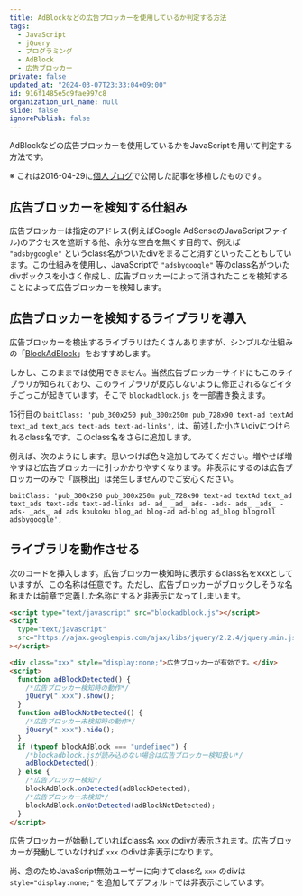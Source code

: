 ```yaml
---
title: AdBlockなどの広告ブロッカーを使用しているか判定する方法
tags:
  - JavaScript
  - jQuery
  - プログラミング
  - AdBlock
  - 広告ブロッカー
private: false
updated_at: "2024-03-07T23:33:04+09:00"
id: 916f1485e5d9fae997c8
organization_url_name: null
slide: false
ignorePublish: false
---
```


AdBlockなどの広告ブロッカーを使用しているかをJavaScriptを用いて判定する方法です。

※ これは2016-04-29に[個人ブログ](https://bicstone.me)で公開した記事を移植したものです。

## 広告ブロッカーを検知する仕組み

広告ブロッカーは指定のアドレス(例えばGoogle AdSenseのJavaScriptファイル)のアクセスを遮断する他、余分な空白を無くす目的で、例えば `"adsbygoogle"` というclass名がついたdivをまるごと消すといったこともしています。この仕組みを使用し、JavaScriptで `"adsbygoogle"` 等のclass名がついたdivボックスを小さく作成し、広告ブロッカーによって消されたことを検知することによって広告ブロッカーを検知します。

## 広告ブロッカーを検知するライブラリを導入

広告ブロッカーを検出するライブラリはたくさんありますが、シンプルな仕組みの「[BlockAdBlock](https://github.com/sitexw/BlockAdBlock)」をおすすめします。

しかし、このままでは使用できません。当然広告ブロッカーサイドにもこのライブラリが知られており、このライブラリが反応しないように修正されるなどイタチごっこが起きています。そこで `blockadblock.js` を一部書き換えます。

15行目の `baitClass: 'pub_300x250 pub_300x250m pub_728x90 text-ad textAd text_ad text_ads text-ads text-ad-links',` は、前述した小さいdivにつけられるclass名です。このclass名をさらに追加します。

例えば、次のようにします。思いつけば色々追加してみてください。増やせば増やすほど広告ブロッカーに引っかかりやすくなります。非表示にするのは広告ブロッカーのみで「誤検出」は発生しませんのでご安心ください。

`baitClass: 'pub_300x250 pub_300x250m pub_728x90 text-ad textAd text_ad text_ads text-ads text-ad-links ad- ad_ _ad_ ads- -ads- ads_ _ads_ -ads- _ads_ ad ads koukoku blog_ad blog-ad ad-blog ad_blog blogroll adsbygoogle',`

## ライブラリを動作させる

次のコードを挿入します。広告ブロッカー検知時に表示するclass名をxxxとしていますが、この名称は任意です。ただし、広告ブロッカーがブロックしそうな名称または前章で定義した名称にすると非表示になってしまいます。

```html
<script type="text/javascript" src="blockadblock.js"></script>
<script
  type="text/javascript"
  src="https://ajax.googleapis.com/ajax/libs/jquery/2.2.4/jquery.min.js"
></script>

<div class="xxx" style="display:none;">広告ブロッカーが有効です。</div>
<script>
  function adBlockDetected() {
    /*広告ブロッカー検知時の動作*/
    jQuery(".xxx").show();
  }
  function adBlockNotDetected() {
    /*広告ブロッカー未検知時の動作*/
    jQuery(".xxx").hide();
  }
  if (typeof blockAdBlock === "undefined") {
    /*blockadblock.jsが読み込めない場合は広告ブロッカー検知扱い*/
    adBlockDetected();
  } else {
    /*広告ブロッカー検知*/
    blockAdBlock.onDetected(adBlockDetected);
    /*広告ブロッカー未検知*/
    blockAdBlock.onNotDetected(adBlockNotDetected);
  }
</script>
```

広告ブロッカーが始動していればclass名 `xxx` のdivが表示されます。広告ブロッカーが発動していなければ `xxx` のdivは非表示になります。

尚、念のためJavaScript無効ユーザーに向けてclass名 `xxx` のdivは `style="display:none;"` を追加してデフォルトでは非表示にしています。
